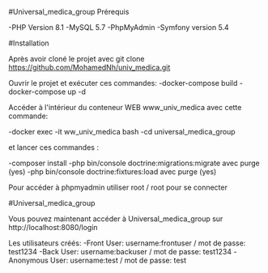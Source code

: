 #Universal_medica_group Prérequis

-PHP Version 8.1
-MySQL 5.7
-PhpMyAdmin
-Symfony version 5.4

#Installation

Après avoir cloné le projet avec git clone https://github.com/MohamedNh/univ_medica.git

Ouvrir le projet et exécuter ces commandes:
-docker-compose build
-docker-compose up -d

Accéder à l'intérieur du conteneur WEB www_univ_medica avec cette commande:

-docker exec -it ww_univ_medica bash
-cd universal_medica_group

et lancer ces commandes :

-composer install
-php bin/console doctrine:migrations:migrate avec purge (yes)
-php bin/console doctrine:fixtures:load avec purge (yes)

Pour accéder à phpmyadmin utiliser root / root pour se connecter

#Universal_medica_group 

Vous pouvez maintenant accéder à Universal_medica_group sur http://localhost:8080/login

Les utilisateurs créés:
-Front User: 
  username:frontuser / mot de passe: test1234 
-Back User: 
  username:backuser / mot de passe: test1234 
-Anonymous User:
  username:test / mot de passe: test 
